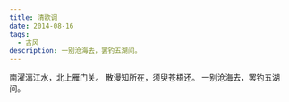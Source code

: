 ```yaml
---
title: 清歌调
date: 2014-08-16
tags:
  - 古风
description: 一别沧海去，罢钓五湖间。
---
```


南濯漓江水，北上雁门关。
散漫知所在，须臾苍梧还。
一别沧海去，罢钓五湖间。